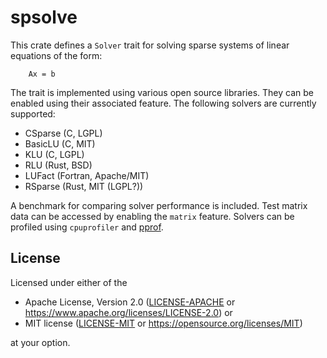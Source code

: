 # spsolve

This crate defines a `Solver` trait for solving sparse systems of linear
equations of the form:

```
    Ax = b
```

The trait is implemented using various open source libraries.
They can be enabled using their associated feature.
The following solvers are currently supported:

- CSparse (C, LGPL)
- BasicLU (C, MIT)
- KLU (C, LGPL)
- RLU (Rust, BSD)
- LUFact (Fortran, Apache/MIT)
- RSparse (Rust, MIT (LGPL?))

A benchmark for comparing solver performance is included.
Test matrix data can be accessed by enabling the `matrix` feature. 
Solvers can be profiled using `cpuprofiler` and [pprof](github.com/google/pprof).

## License

Licensed under either of the

* Apache License, Version 2.0 ([LICENSE-APACHE](LICENSE-APACHE) or https://www.apache.org/licenses/LICENSE-2.0) or
* MIT license ([LICENSE-MIT](LICENSE-MIT) or https://opensource.org/licenses/MIT)

at your option.